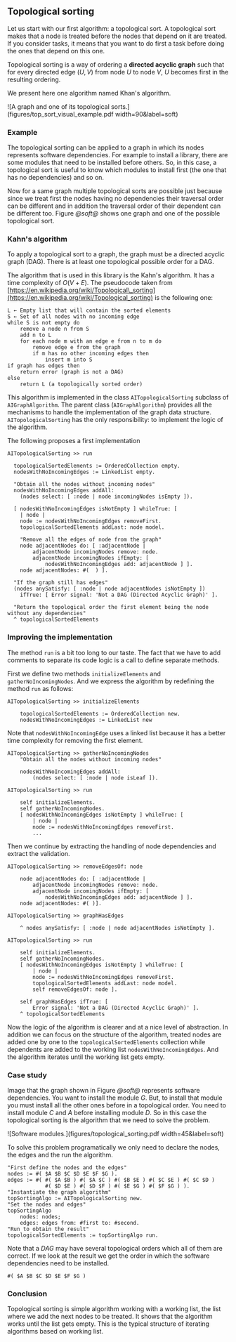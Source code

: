 ## Topological sortingLet us start with our first algorithm: a topological sort.A topological sort makes that a node is treated before the nodes that depend on it are treated.If you consider tasks, it means that you want to do first a task before doing the ones that depend on this one.Topological sorting is a way of ordering a **directed acyclic graph** such that for every directed edge $(U, V)$ fromnode $U$ to node $V$, $U$ becomes first in the resulting ordering.We present here one algorithm named Khan's algorithm.![A graph and one of its topological sorts.](figures/top_sort_visual_example.pdf width=90&label=soft)### ExampleThe topological sorting can be applied to a graph in which its nodes represents software dependencies.For example to install a library, there are some modules that need to be installed before others.So, in this case, a topological sort is useful to know which modules to install first \(the one that has no dependencies\) and so on.Now for a same graph multiple topological sorts are possible just because since we treat first the nodes having no dependenciestheir traversal order can be different and in addition the traversal order of their dependent can be different too. Figure *@soft@* shows one graph and one of the possible topological sort.### Kahn's algorithmTo apply a topological sort to a graph, the graph must be a directed acyclic graph \(DAG\). There is at least one topologicalpossible order for a DAG.The algorithm that is used in this library is the Kahn's algorithm.It has a time complexity of $O(V + E)$.The pseudocode taken from [https://en.wikipedia.org/wiki/Topological\_sorting](https://en.wikipedia.org/wiki/Topological_sorting) is the following one:```L ← Empty list that will contain the sorted elements
S ← Set of all nodes with no incoming edge
while S is not empty do
    remove a node n from S
    add n to L
    for each node m with an edge e from n to m do
        remove edge e from the graph
        if m has no other incoming edges then
            insert m into S
if graph has edges then
    return error (graph is not a DAG)
else
    return L (a topologically sorted order)```This algorithm is implemented in the class `AITopologicalSorting` subclass of `AIGraphAlgorithm`.The parent class \(`AIGraphAlgorithm`\) provides all the mechanisms to handle the implementation of thegraph data structure. `AITopologicalSorting` has the only responsibility: to implement the logic of the algorithm.The following proposes a first implementation```AITopologicalSorting >> run

  topologicalSortedElements := OrderedCollection empty.
  nodesWithNoIncomingEdges := LinkedList empty.

  "Obtain all the nodes without incoming nodes"
  nodesWithNoIncomingEdges addAll:
  	(nodes select: [ :node | node incomingNodes isEmpty ]).

  [ nodesWithNoIncomingEdges isNotEmpty ] whileTrue: [
  	| node |
  	node := nodesWithNoIncomingEdges removeFirst.
  	topologicalSortedElements addLast: node model.

  	"Remove all the edges of node from the graph"
  	node adjacentNodes do: [ :adjacentNode |
  		adjacentNode incomingNodes remove: node.
  		adjacentNode incomingNodes ifEmpty: [
  			nodesWithNoIncomingEdges add: adjacentNode ] ].
  	node adjacentNodes: #(  ) ].

  "If the graph still has edges"
  (nodes anySatisfy: [ :node | node adjacentNodes isNotEmpty ])
    ifTrue: [ Error signal: 'Not a DAG (Directed Acyclic Graph)' ].

  "Return the topological order the first element being the node without any dependencies"
  ^ topologicalSortedElements```### Improving the implementationThe method `run` is a bit too long to our taste.The fact that we have to add comments to separate its code logic is a call to define separate methods.First we define two methods `initializeElements` and `gatherNoIncomingNodes`.And we express the algorithm by redefining the method `run` as follows:```AITopologicalSorting >> initializeElements

	topologicalSortedElements := OrderedCollection new.
	nodesWithNoIncomingEdges := LinkedList new```Note that `nodesWithNoIncomingEdge` uses a linked list because it hasa better time complexity for removing the first element.```AITopologicalSorting >> gatherNoIncomingNodes
	"Obtain all the nodes without incoming nodes"

	nodesWithNoIncomingEdges addAll:
	    (nodes select: [ :node | node isLeaf ]).``````AITopologicalSorting >> run

	self initializeElements.
	self gatherNoIncomingNodes.
	[ nodesWithNoIncomingEdges isNotEmpty ] whileTrue: [
		| node |
		node := nodesWithNoIncomingEdges removeFirst.
		...```Then we continue by extracting the handling of node dependencies and extract the validation.```AITopologicalSorting >> removeEdgesOf: node

	node adjacentNodes do: [ :adjacentNode |
		adjacentNode incomingNodes remove: node.
		adjacentNode incomingNodes ifEmpty: [
			nodesWithNoIncomingEdges add: adjacentNode ] ].
	node adjacentNodes: #( )].``````AITopologicalSorting >> graphHasEdges

	^ nodes anySatisfy: [ :node | node adjacentNodes isNotEmpty ].``````AITopologicalSorting >> run

	self initializeElements.
	self gatherNoIncomingNodes.
	[ nodesWithNoIncomingEdges isNotEmpty ] whileTrue: [
		| node |
		node := nodesWithNoIncomingEdges removeFirst.
		topologicalSortedElements addLast: node model.
		self removeEdgesOf: node ].

	self graphHasEdges ifTrue: [
		Error signal: 'Not a DAG (Directed Acyclic Graph)' ].
	^ topologicalSortedElements```Now the logic of the algorithm is clearer and at a nice level of abstraction.In addition we can focus on the structure of the algorithm, treated nodes are added one by one to the `topologicalSortedElements` collectionwhile dependents are added to the working list `nodesWithNoIncomingEdges`.And the algorithm iterates until the working list gets empty.### Case studyImage that the graph shown in Figure *@soft@* represents software dependencies. You want to install the module _G_. But, to installthat module you must install all the other ones before in a topological order. You need to install module _C_ and _A_ before installingmodule _D_. So in this case the topological sorting is the algorithm that we need to solve the problem.![Software modules.](figures/topological_sorting.pdf width=45&label=soft)To solve this problem programatically we only need to declare the nodes, the edges and the run the algorithm.```"First define the nodes and the edges"
nodes := #( $A $B $C $D $E $F $G ).
edges := #( #( $A $B ) #( $A $C ) #( $B $E ) #( $C $E ) #( $C $D )
            #( $D $E ) #( $D $F ) #( $E $G ) #( $F $G ) ).
"Instantiate the graph algorithm"
topSortingAlgo := AITopologicalSorting new.
"Set the nodes and edges"
topSortingAlgo
	nodes: nodes;
	edges: edges from: #first to: #second.
"Run to obtain the result"
topologicalSortedElements := topSortingAlgo run.```Note that a _DAG_ may have several topological orders which all of them are correct. If we look at the result we get theorder in which the software dependencies need to be installed.`#( $A $B $C $D $E $F $G )`### ConclusionTopological sorting is simple algorithm working with a working list, the list where we add the next nodes to be treated.It shows that the algorithm works until the list gets empty.This is the typical structure of iterating algorithms based on working list.